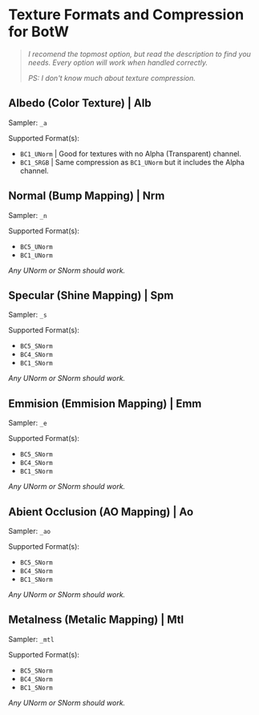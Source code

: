 # Texture Formats and Compression for BotW
> _I recomend the topmost option, but read the description to find you needs. Every option will work when handled correctly._
> 
> _PS: I don't know much about texture compression._

## Albedo (Color Texture) | Alb

Sampler: `_a`

Supported Format(s):
- `BC1_UNorm` | Good for textures with no Alpha (Transparent) channel.
- `BC1_SRGB` | Same compression as `BC1_UNorm` but it includes the Alpha channel.

## Normal (Bump Mapping) | Nrm

Sampler: `_n`

Supported Format(s):
- `BC5_UNorm`
- `BC1_UNorm`

_Any UNorm or SNorm should work._

## Specular (Shine Mapping) | Spm

Sampler: `_s`

Supported Format(s):
- `BC5_SNorm`
- `BC4_SNorm`
- `BC1_SNorm`

_Any UNorm or SNorm should work._

## Emmision (Emmision Mapping) | Emm

Sampler: `_e`

Supported Format(s):
- `BC5_SNorm`
- `BC4_SNorm`
- `BC1_SNorm`

_Any UNorm or SNorm should work._

## Abient Occlusion (AO Mapping) | Ao

Sampler: `_ao`

Supported Format(s):
- `BC5_SNorm`
- `BC4_SNorm`
- `BC1_SNorm`

_Any UNorm or SNorm should work._

## Metalness (Metalic Mapping) | Mtl

Sampler: `_mtl`

Supported Format(s):
- `BC5_SNorm`
- `BC4_SNorm`
- `BC1_SNorm`

_Any UNorm or SNorm should work._
